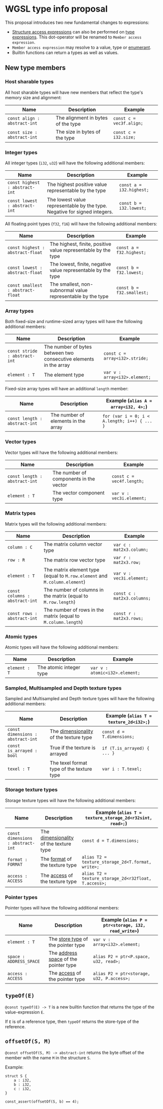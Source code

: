 # WGSL type info proposal

This proposal introduces two new fundamental changes to expressions:

- [Structure access expressions](https://www.w3.org/TR/WGSL/#struct-access-expr) can also be performed on [type expressions](https://www.w3.org/TR/WGSL/#type-expr). This dot-operator will be renamed to `Member access expression`.
- `Member access expression` may resolve to a value, type or [enumerant](https://www.w3.org/TR/WGSL/#enumeration-types).
- Builtin functions can return a types as well as values.

## New type members

### Host sharable types

All host sharable types will have new members that reflect the type's memory size and alignment:

 Name                         | Description                        | Example
 -----------------------------|------------------------------------|---------------
 `const align : abstract-int` | The alignment in bytes of the type | `const c = vec3f.align;`
 `const size : abstract-int`  | The size in bytes of the type      | `const c = i32.size;`

### Integer types

All integer types (`i32`, `u32`) will have the following additional members:

 | Name                           | Description                                                               | Example                  |
 |--------------------------------|---------------------------------------------------------------------------|--------------------------|
 | `const highest : abstract-int` | The highest positive value representable by the type                      | `const a = i32.highest;` |
 | `const lowest : abstract-int`  | The lowest value representable by the type. Negative for signed integers. | `const b = i32.lowest;`  |

All floating point types (`f32`, `f16`) will have the following additional members:

 | Name                              | Description                                                   | Example                   |
 |-----------------------------------|---------------------------------------------------------------|---------------------------|
 | `const highest : abstract-float`  | The highest, finite, positive value representable by the type | `const a = f32.highest;`  |
 | `const lowest : abstract-float`   | The lowest, finite, negative value representable by the type  | `const b = f32.lowest;`   |
 | `const smallest : abstract-float` | The smallest, non-subnormal value representable by the type   | `const b = f32.smallest;` |

### Array types

Both fixed-size and runtime-sized array types will have the following additional members:

| Name                          | Description                                                       | Example                        |
|-------------------------------|-------------------------------------------------------------------|--------------------------------|
| `const stride : abstract-int` | The number of bytes between two consecutive elements in the array | `const c = array<i32>.stride;` |
| `element : T`                 | The element type                                                  | `var v : array<i32>.element;`  |

Fixed-size array types will have an additional `length` member:

| Name                          | Description                         | Example (`alias A = array<i32, 4>;`)            |
|-------------------------------|-------------------------------------|-------------------------------------------------|
| `const length : abstract-int` | The number of elements in the array | `for (var i = 0; i < A.length; i++) { ... }`    |

### Vector types

Vector types will have the following additional members:

| Name                          | Description                            | Example                   |
|-------------------------------|----------------------------------------|---------------------------|
| `const length : abstract-int` | The number of components in the vector | `const c = vec4f.length;` |
| `element : T`                 | The vector component type              | `var v : vec3i.element;`  |

### Matrix types

Matrix types will the following additional members:

| Name                           | Description                                                               | Example                     |
|--------------------------------|---------------------------------------------------------------------------|-----------------------------|
| `column : C`                   | The matrix column vector type                                             | `var c : mat2x3.column;`    |
| `row : R`                      | The matrix row vector type                                                | `var r : mat2x3.row;`       |
| `element : T`                  | The matrix element type (equal to `M.row.element` and `M.column.element`) | `var v : vec3i.element;`    |
| `const columns : abstract-int` | The number of columns in the matrix (equal to `M.row.length`)             | `const c : mat2x3.columns;` |
| `const rows : abstract-int`    | The number of rows in the matrix (equal to `M.column.length`)             | `const r : mat2x3.rows;`    |

### Atomic types

Atomic types will have the following additional members:

| Name           | Description             | Example                         |
|----------------|-------------------------|---------------------------------|
| `element : T`  | The atomic integer type | `var v : atomic<i32>.element;`  |

### Sampled, Multisampled and Depth texture types

Sampled and Multisampled and Depth texture types will have the following additional members:

| Name                              | Description                                                                                  | Example (`alias T = texture_2d<i32>;`) |
|-----------------------------------|----------------------------------------------------------------------------------------------|----------------------------------------|
| `const dimensions : abstract-int` | The [dimensionality](https://www.w3.org/TR/WGSL/#texture-dimensionality) of the texture type | `const d = T.dimensions;`              |
| `const is_arrayed : bool`         | True if the texture is arrayed                                                               | `if (T.is_arrayed) { ... }`            |
| `texel : T`                       | The texel format type of the texture type                                                    | `var i : T.texel;`                     |

### Storage texture types

Storage texture types will have the following additional members:

| Name                              | Description                                                                                  | Example  (`alias T = texture_storage_2d<r32sint, read>;`) |
|-----------------------------------|----------------------------------------------------------------------------------------------|-----------------------------------------------------------|
| `const dimensions : abstract-int` | The [dimensionality](https://www.w3.org/TR/WGSL/#texture-dimensionality) of the texture type | `const d = T.dimensions;`                                 |
| `format : FORMAT`                 | The [format](https://www.w3.org/TR/WGSL/#storage-texel-formats) of the texture type          | `alias T2 = texture_storage_2d<T.format, write>;`         |
| `access : ACCESS`                 | The [access](https://www.w3.org/TR/WGSL/#memory-access) of the texture type                  | `alias T2 = texture_storage_2d<r32float, T.access>;`      |

### Pointer types

Pointer types will have the following additional members:

| Name                    | Description                                                                        | Example  (`alias P = ptr<storage, i32, read_write>`) |
|-------------------------|------------------------------------------------------------------------------------|------------------------------------------------------|
| `element : T`           | The [store type](https://www.w3.org/TR/WGSL/#store-type) of the pointer type       | `var v : array<i32>.element;`                        |
| `space : ADDRESS_SPACE` | The [address space](https://www.w3.org/TR/WGSL/#memory-access) of the pointer type | `alias P2 = ptr<P.space, u32, read>;`                |
| `access : ACCESS`       | The [access](https://www.w3.org/TR/WGSL/#memory-access) of the pointer type        | `alias P2 = ptr<storage, u32, P.access>;`            |

## `typeOf(E)`

`@const typeOf(E) -> T` is a new builtin function that returns the type of the value-expression `E`.

If `E` is of a reference type, then `typeOf` returns the store-type of the reference.

## `offsetOf(S, M)`

`@const offsetOf(S, M) -> abstract-int` returns the byte offset of the member with the name `M` in the structure `S`.

Example:

```wgsl
struct S {
    a : i32,
    b : i32,
    c : i32,
}

const_assert(offsetOf(S, b) == 4);
```

